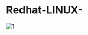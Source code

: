 # Redhat-LINUX-
![1](https://www.redhat.com/themes/custom/rhdc/img/red-hat-social-share.jpg)
<html></br></html>


